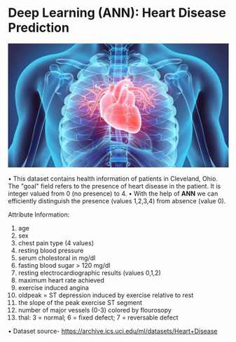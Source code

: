 # Deep Learning (ANN): Heart Disease Prediction

![](https://github.com/AkhileshThite/Portfolio/blob/master/heart.jpeg)

• This dataset contains health information of patients in Cleveland, Ohio. The "goal" field refers to the presence of heart disease in the patient. It is integer valued from 0 (no presence) to 4.
• With the help of **ANN** we can efficiently distinguish the presence (values 1,2,3,4) from absence (value 0).

Attribute Information: 
1. age 
2. sex 
3. chest pain type (4 values) 
4. resting blood pressure 
5. serum cholestoral in mg/dl 
6. fasting blood sugar > 120 mg/dl
7. resting electrocardiographic results (values 0,1,2)
8. maximum heart rate achieved 
9. exercise induced angina 
10. oldpeak = ST depression induced by exercise relative to rest 
11. the slope of the peak exercise ST segment 
12. number of major vessels (0-3) colored by flourosopy 
13. thal: 3 = normal; 6 = fixed defect; 7 = reversable defect

• Dataset source- https://archive.ics.uci.edu/ml/datasets/Heart+Disease
